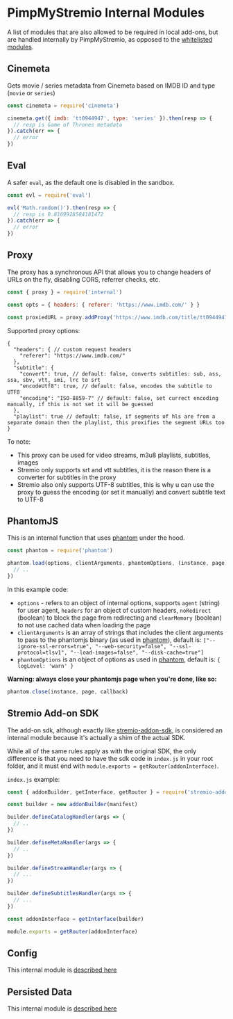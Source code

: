 # PimpMyStremio Internal Modules

A list of modules that are also allowed to be required in local add-ons, but are handled internally by PimpMyStremio, as opposed to the [whitelisted modules](./modules-whitelist.md).

## Cinemeta

Gets movie / series metadata from Cinemeta based on IMDB ID and type (`movie` or `series`)

```javascript
const cinemeta = require('cinemeta')

cinemeta.get({ imdb: 'tt0944947', type: 'series' }).then(resp => {
  // resp is Game of Thrones metadata
}).catch(err => {
  // error
})
```

## Eval

A safer `eval`, as the default one is disabled in the sandbox.

```javascript
const evl = require('eval')

evl('Math.random()').then(resp => {
  // resp is 0.8169928584181472
}).catch(err => {
  // error
})
```

## Proxy

The proxy has a synchronous API that allows you to change headers of URLs on the fly, disabling CORS, referrer checks, etc.

```javascript
const { proxy } = require('internal')

const opts = { headers: { referer: 'https://www.imdb.com/' } }

const proxiedURL = proxy.addProxy('https://www.imdb.com/title/tt0944947/', opts)
```

Supported proxy options:

```
{
  "headers": { // custom request headers
    "referer": "https://www.imdb.com/"
  },
  "subtitle": {
    "convert": true, // default: false, converts subtitles: sub, ass, ssa, sbv, vtt, smi, lrc to srt
    "encodeUtf8": true, // default: false, encodes the subtitle to UTF8
    "encoding": "ISO-8859-7" // default: false, set currect encoding manually, if this is not set it will be guessed
  },
  "playlist": true // default: false, if segments of hls are from a separate domain then the playlist, this proxifies the segment URLs too
}
```

To note:

- This proxy can be used for video streams, m3u8 playlists, subtitles, images
- Stremio only supports srt and vtt subtitles, it is the reason there is a converter for subtitles in the proxy
- Stremio also only supports UTF-8 subtitles, this is why u can use the proxy to guess the encoding (or set it manually) and convert subtitle text to UTF-8


## PhantomJS

This is an internal function that uses [phantom](https://www.npmjs.com/package/phantom) under the hood.

```javascript
const phantom = require('phantom')

phantom.load(options, clientArguments, phantomOptions, (instance, page) => {
  // ..
})
```

In this example code:
- `options` - refers to an object of internal options, supports `agent` (string) for user agent, `headers` for an object of custom headers, `noRedirect` (boolean) to block the page from redirecting and `clearMemory` (boolean) to not use cached data when loading the page
- `clientArguments` is an array of strings that includes the client arguments to pass to the phantomjs binary (as used in [phantom](https://www.npmjs.com/package/phantom)), default is: `["--ignore-ssl-errors=true", "--web-security=false", "--ssl-protocol=tlsv1", "--load-images=false", "--disk-cache=true"]`
- `phantomOptions` is an object of options as used in [phantom](https://www.npmjs.com/package/phantom), default is: `{ logLevel: 'warn' }`

**Warning: always close your phantomjs page when you're done, like so:**

```javascript
phantom.close(instance, page, callback)
```

## Stremio Add-on SDK

The add-on sdk, although exactly like [stremio-addon-sdk](https://github.com/Stremio/stremio-addon-sdk#readme), is considered an internal module because it's actually a shim of the actual SDK.

While all of the same rules apply as with the original SDK, the only difference is that you need to have the sdk code in `index.js` in your root folder, and it must end with `module.exports = getRouter(addonInterface)`.

`index.js` example:

```javascript
const { addonBuilder, getInterface, getRouter } = require('stremio-addon-sdk')

const builder = new addonBuilder(manifest)

builder.defineCatalogHandler(args => {
  // ..
})

builder.defineMetaHandler(args => {
  // ..
})

builder.defineStreamHandler(args => {
  // ...
})

builder.defineSubtitlesHandler(args => {
  // ...
})

const addonInterface = getInterface(builder)

module.exports = getRouter(addonInterface)
```

## Config

This internal module is [described here](https://github.com/sungshon/PimpMyStremio/tree/master/docs#user-settings)

## Persisted Data

This internal module is [described here](https://github.com/sungshon/PimpMyStremio/tree/master/docs#persisted-data)




